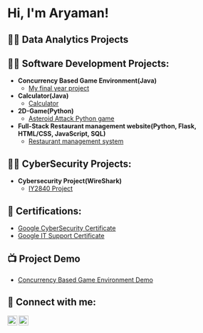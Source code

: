 <h1>Hi, I'm Aryaman! <br/>

<h2>👨‍💻 Data Analytics Projects</h2>

<h2>👨‍💻 Software Development Projects:</h2>

- <b>Concurrency Based Game Environment(Java)</b>
  - [My final year project](https://github.com/aryaman999/Concurrency-Based-Game-Environment)
- <b>Calculator(Java)</b>
  - [Calculator](https://github.com/aryaman999/Calculator)
- <b>2D-Game(Python)</b>
  - [Asteroid Attack Python game](https://github.com/aryaman999/PythonProject)
- <b>Full-Stack Restaurant management website(Python, Flask, HTML/CSS, JavaScript, SQL)</b>
  - [Restaurant management system](https://github.com/aryaman999/Restaurant-database-management-System)
 
<h2>👨‍💻 CyberSecurity Projects:</h2>

- <b>Cybersecurity Project(WireShark)</b>
  - [IY2840 Project](https://github.com/aryaman999/IY2840-Network-Attacks)

<h2>📄 Certifications:</h2>

- [Google CyberSecurity Certificate](https://coursera.org/share/b9fa8dd4236617a3e64c3c22e3dd8087)
- [Google IT Support Certificate](https://coursera.org/share/29ea3ac3fc062e3ac36ae8520c38ee71)


<h2>📺 Project Demo</h2>

- [Concurrency Based Game Environment Demo](https://youtu.be/mrRMJomEDj4)


<h2> 🤳 Connect with me:</h2>


[<img align="left" alt="JoshMadakor | LinkedIn" width="22px" src="https://cdn.jsdelivr.net/npm/simple-icons@v3/icons/linkedin.svg" />][linkedin]

[<img align="left" alt="JoshMadakor | Instagram" width="22px" src="https://cdn.jsdelivr.net/npm/simple-icons@v3/icons/instagram.svg" />][instagram]



[linkedin]: https://www.linkedin.com/in/aryaman-rawat-5a16aa187/
[Instagram]: https://www.instagram.com/aryaman_910?igsh=NGIwdmR1NmV1dnds&utm_source=qr
